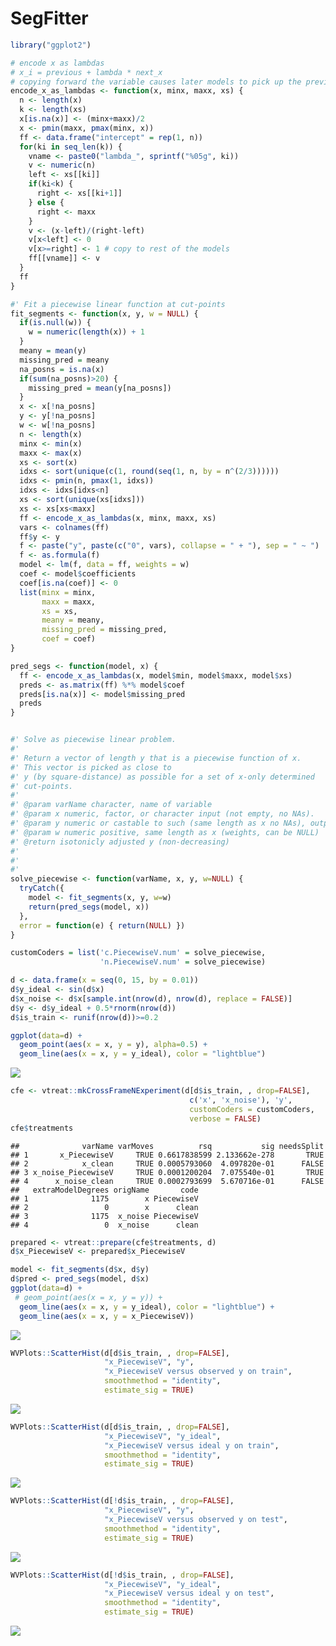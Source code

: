 SegFitter
================

``` r
library("ggplot2")
```

``` r
# encode x as lambdas
# x_i = previous + lambda * next_x
# copying forward the variable causes later models to pick up the previous as above.
encode_x_as_lambdas <- function(x, minx, maxx, xs) {
  n <- length(x)
  k <- length(xs)
  x[is.na(x)] <- (minx+maxx)/2
  x <- pmin(maxx, pmax(minx, x))
  ff <- data.frame("intercept" = rep(1, n))
  for(ki in seq_len(k)) {
    vname <- paste0("lambda_", sprintf("%05g", ki))
    v <- numeric(n)
    left <- xs[[ki]]
    if(ki<k) {
      right <- xs[[ki+1]]
    } else {
      right <- maxx
    }
    v <- (x-left)/(right-left)
    v[x<left] <- 0
    v[x>=right] <- 1 # copy to rest of the models
    ff[[vname]] <- v
  }
  ff
}

#' Fit a piecewise linear function at cut-points
fit_segments <- function(x, y, w = NULL) {
  if(is.null(w)) {
    w = numeric(length(x)) + 1
  }
  meany = mean(y)
  missing_pred = meany
  na_posns = is.na(x)
  if(sum(na_posns)>20) {
    missing_pred = mean(y[na_posns])
  }
  x <- x[!na_posns]
  y <- y[!na_posns]
  w <- w[!na_posns]
  n <- length(x)
  minx <- min(x)
  maxx <- max(x)
  xs <- sort(x)
  idxs <- sort(unique(c(1, round(seq(1, n, by = n^(2/3))))))
  idxs <- pmin(n, pmax(1, idxs))
  idxs <- idxs[idxs<n]
  xs <- sort(unique(xs[idxs]))
  xs <- xs[xs<maxx]
  ff <- encode_x_as_lambdas(x, minx, maxx, xs)
  vars <- colnames(ff)
  ff$y <- y
  f <- paste("y", paste(c("0", vars), collapse = " + "), sep = " ~ ")
  f <- as.formula(f)
  model <- lm(f, data = ff, weights = w)
  coef <- model$coefficients
  coef[is.na(coef)] <- 0
  list(minx = minx, 
       maxx = maxx,
       xs = xs,
       meany = meany,
       missing_pred = missing_pred,
       coef = coef)
}

pred_segs <- function(model, x) {
  ff <- encode_x_as_lambdas(x, model$min, model$maxx, model$xs)
  preds <- as.matrix(ff) %*% model$coef
  preds[is.na(x)] <- model$missing_pred
  preds
}


#' Solve as piecewise linear problem.
#'
#' Return a vector of length y that is a piecewise function of x.
#' This vector is picked as close to
#' y (by square-distance) as possible for a set of x-only determined
#' cut-points.
#'
#' @param varName character, name of variable
#' @param x numeric, factor, or character input (not empty, no NAs). 
#' @param y numeric or castable to such (same length as x no NAs), output to match
#' @param w numeric positive, same length as x (weights, can be NULL)
#' @return isotonicly adjusted y (non-decreasing)
#'
#'
#' 
solve_piecewise <- function(varName, x, y, w=NULL) {
  tryCatch({
    model <- fit_segments(x, y, w=w)
    return(pred_segs(model, x))
  },
  error = function(e) { return(NULL) })
}

customCoders = list('c.PiecewiseV.num' = solve_piecewise,
                    'n.PiecewiseV.num' = solve_piecewise)
```

``` r
d <- data.frame(x = seq(0, 15, by = 0.01))
d$y_ideal <- sin(d$x)
d$x_noise <- d$x[sample.int(nrow(d), nrow(d), replace = FALSE)]
d$y <- d$y_ideal + 0.5*rnorm(nrow(d))
d$is_train <- runif(nrow(d))>=0.2

ggplot(data=d) +
  geom_point(aes(x = x, y = y), alpha=0.5) + 
  geom_line(aes(x = x, y = y_ideal), color = "lightblue")
```

![](SegFitter_files/figure-markdown_github/example-1.png)

``` r
cfe <- vtreat::mkCrossFrameNExperiment(d[d$is_train, , drop=FALSE], 
                                        c('x', 'x_noise'), 'y',
                                        customCoders = customCoders,
                                        verbose = FALSE)
cfe$treatments
```

    ##              varName varMoves          rsq           sig needsSplit
    ## 1       x_PiecewiseV     TRUE 0.6617838599 2.133662e-278       TRUE
    ## 2            x_clean     TRUE 0.0005793060  4.097820e-01      FALSE
    ## 3 x_noise_PiecewiseV     TRUE 0.0001200204  7.075540e-01       TRUE
    ## 4      x_noise_clean     TRUE 0.0002793699  5.670716e-01      FALSE
    ##   extraModelDegrees origName       code
    ## 1              1175        x PiecewiseV
    ## 2                 0        x      clean
    ## 3              1175  x_noise PiecewiseV
    ## 4                 0  x_noise      clean

``` r
prepared <- vtreat::prepare(cfe$treatments, d)
d$x_PiecewiseV <- prepared$x_PiecewiseV

model <- fit_segments(d$x, d$y)
d$pred <- pred_segs(model, d$x)
ggplot(data=d) +
 # geom_point(aes(x = x, y = y)) + 
  geom_line(aes(x = x, y = y_ideal), color = "lightblue") + 
  geom_line(aes(x = x, y = x_PiecewiseV))
```

![](SegFitter_files/figure-markdown_github/example-2.png)

``` r
WVPlots::ScatterHist(d[d$is_train, , drop=FALSE], 
                     "x_PiecewiseV", "y",
                     "x_PiecewiseV versus observed y on train",
                     smoothmethod = "identity",
                     estimate_sig = TRUE)
```

![](SegFitter_files/figure-markdown_github/example-3.png)

``` r
WVPlots::ScatterHist(d[d$is_train, , drop=FALSE], 
                     "x_PiecewiseV", "y_ideal",
                     "x_PiecewiseV versus ideal y on train",
                     smoothmethod = "identity",
                     estimate_sig = TRUE)
```

![](SegFitter_files/figure-markdown_github/example-4.png)

``` r
WVPlots::ScatterHist(d[!d$is_train, , drop=FALSE], 
                     "x_PiecewiseV", "y",
                     "x_PiecewiseV versus observed y on test",
                     smoothmethod = "identity",
                     estimate_sig = TRUE)
```

![](SegFitter_files/figure-markdown_github/example-5.png)

``` r
WVPlots::ScatterHist(d[!d$is_train, , drop=FALSE], 
                     "x_PiecewiseV", "y_ideal",
                     "x_PiecewiseV versus ideal y on test",
                     smoothmethod = "identity",
                     estimate_sig = TRUE)
```

![](SegFitter_files/figure-markdown_github/example-6.png)
